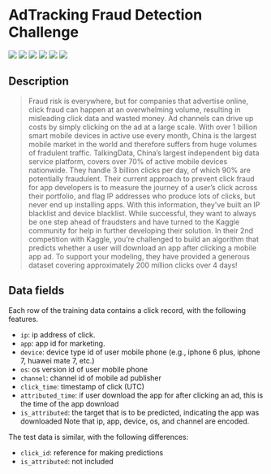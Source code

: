 # AdTracking Fraud Detection Challenge

![](https://img.shields.io/github/stars/wecchi/AdTracking-Fraud-Detection-Challenge.md.svg) ![](https://img.shields.io/github/forks/wecchi/AdTracking-Fraud-Detection-Challenge.md.svg) ![](https://img.shields.io/github/tag/wecchi/AdTracking-Fraud-Detection-Challenge.md.svg) ![](https://img.shields.io/github/release/wecchi/AdTracking-Fraud-Detection-Challenge.md.svg) ![](https://img.shields.io/github/issues/wecchi/AdTracking-Fraud-Detection-Challenge.md.svg) ![](https://img.shields.io/bower/v/wecchi.md.svg)

## Description

> Fraud risk is everywhere, but for companies that advertise online, click fraud can happen at an overwhelming volume, resulting in misleading click data and wasted money. Ad channels can drive up costs by simply clicking on the ad at a large scale. With over 1 billion smart mobile devices in active use every month, China is the largest mobile market in the world and therefore suffers from huge volumes of fradulent traffic.  TalkingData, China’s largest independent big data service platform, covers over 70% of active mobile devices nationwide. They handle 3 billion clicks per day, of which 90% are potentially fraudulent. Their current approach to prevent click fraud for app developers is to measure the journey of a user’s click across their portfolio, and flag IP addresses who produce lots of clicks, but never end up installing apps. With this information, they've built an IP blacklist and device blacklist.  While successful, they want to always be one step ahead of fraudsters and have turned to the Kaggle community for help in further developing their solution. In their 2nd competition with Kaggle, you’re challenged to build an algorithm that predicts whether a user will download an app after clicking a mobile app ad. To support your modeling, they have provided a generous dataset covering approximately 200 million clicks over 4 days!

## Data fields
Each row of the training data contains a click record, with the following features.

- ``ip``: ip address of click.
- ``app``: app id for marketing.
- ``device``: device type id of user mobile phone (e.g., iphone 6 plus, iphone 7, huawei mate 7, etc.)
- ``os``: os version id of user mobile phone
- ``channel``: channel id of mobile ad publisher
- ``click_time``: timestamp of click (UTC)
- ``attributed_time``: if user download the app for after clicking an ad, this is the time of the app download
- ``is_attributed``: the target that is to be predicted, indicating the app was downloaded
Note that ip, app, device, os, and channel are encoded.

The test data is similar, with the following differences:

- ``click_id``: reference for making predictions
- ``is_attributed``: not included
